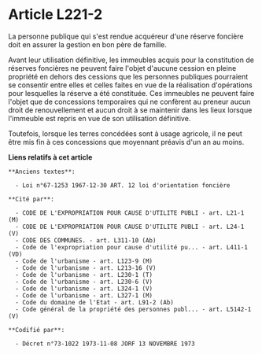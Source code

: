 # Article L221-2

La personne publique qui s'est rendue acquéreur d'une réserve foncière doit en assurer la gestion en bon père de famille.

Avant leur utilisation définitive, les immeubles acquis pour la constitution de réserves foncières ne peuvent faire l'objet
d'aucune cession en pleine propriété en dehors des cessions que les personnes publiques pourraient se consentir entre elles
et celles faites en vue de la réalisation d'opérations pour lesquelles la réserve a été constituée. Ces immeubles ne peuvent
faire l'objet que de concessions temporaires qui ne confèrent au preneur aucun droit de renouvellement et aucun droit à se
maintenir dans les lieux lorsque l'immeuble est repris en vue de son utilisation définitive.

Toutefois, lorsque les terres concédées sont à usage agricole, il ne peut être mis fin à ces concessions que moyennant
préavis d'un an au moins.

**Liens relatifs à cet article**

	**Anciens textes**:

	  - Loi n°67-1253 1967-12-30 ART. 12 loi d'orientation foncière

	**Cité par**:

	  - CODE DE L'EXPROPRIATION POUR CAUSE D'UTILITE PUBLI - art. L21-1 (M)
	  - CODE DE L'EXPROPRIATION POUR CAUSE D'UTILITE PUBLI - art. L24-1 (V)
	  - CODE DES COMMUNES. - art. L311-10 (Ab)
	  - Code de l'expropriation pour cause d'utilité pu... - art. L411-1 (VD)
	  - Code de l'urbanisme - art. L123-9 (M)
	  - Code de l'urbanisme - art. L213-16 (V)
	  - Code de l'urbanisme - art. L230-1 (T)
	  - Code de l'urbanisme - art. L230-6 (V)
	  - Code de l'urbanisme - art. L324-1 (V)
	  - Code de l'urbanisme - art. L327-1 (M)
	  - Code du domaine de l'Etat - art. L91-2 (Ab)
	  - Code général de la propriété des personnes publ... - art. L5142-1 (V)

	**Codifié par**:

	  - Décret n°73-1022 1973-11-08 JORF 13 NOVEMBRE 1973

